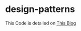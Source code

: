 # design-patterns
This Code is detailed on <a href='http://fattoumi.blogspot.com/' target='blank'>This Blog</a>
